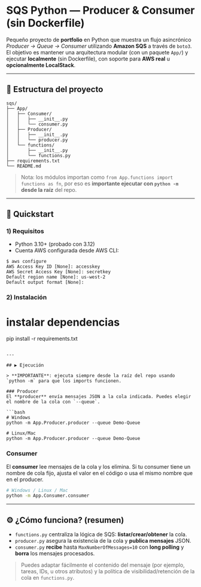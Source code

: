# SQS Python — Producer & Consumer (sin Dockerfile)

Pequeño proyecto de **portfolio** en Python que muestra un flujo asincrónico _Producer → Queue → Consumer_ utilizando **Amazon SQS** a través de `boto3`. El objetivo es mantener una arquitectura modular (con un paquete `App/`) y ejecutar **localmente** (sin Dockerfile), con soporte para **AWS real** u **opcionalmente LocalStack**.

---

## 🧱 Estructura del proyecto

```
sqs/
├── App/
│   ├── Consumer/
│   │   ├── __init__.py
│   │   └── consumer.py
│   ├── Producer/
│   │   ├── __init__.py
│   │   └── producer.py
│   └── functions/
│       ├── __init__.py
│       └── functions.py
├── requirements.txt
└── README.md
```

> Nota: los módulos importan como `from App.functions import functions as fn`, por eso es **importante ejecutar con `python -m` desde la raíz** del repo.

---

## 🚀 Quickstart

### 1) Requisitos
- Python 3.10+ (probado con 3.12)
- Cuenta AWS configurada desde AWS CLI:
```
$ aws configure
AWS Access Key ID [None]: accesskey
AWS Secret Access Key [None]: secretkey
Default region name [None]: us-west-2
Default output format [None]:
```
### 2) Instalación

# instalar dependencias
pip install -r requirements.txt
```

---

## ▶️ Ejecución

> **IMPORTANTE**: ejecuta siempre desde la raíz del repo usando `python -m` para que los imports funcionen.

### Producer
El **producer** envía mensajes JSON a la cola indicada. Puedes elegir el nombre de la cola con `--queue`.

```bash
# Windows
python -m App.Producer.producer --queue Demo-Queue

# Linux/Mac
python -m App.Producer.producer --queue Demo-Queue
```

### Consumer
El **consumer** lee mensajes de la cola y los elimina. Si tu consumer tiene un nombre de cola fijo, ajusta el valor en el código o usa el mismo nombre que en el producer.

```bash
# Windows / Linux / Mac
python -m App.Consumer.consumer
```

---

## ⚙️ ¿Cómo funciona? (resumen)

- `functions.py` centraliza la lógica de SQS: **listar/crear/obtener** la cola.
- `producer.py` asegura la existencia de la cola y **publica mensajes** JSON.
- `consumer.py` **recibe** hasta `MaxNumberOfMessages=10` con **long polling** y **borra** los mensajes procesados.

> Puedes adaptar fácilmente el contenido del mensaje (por ejemplo, tareas, IDs, u otros atributos) y la política de visibilidad/retención de la cola en `functions.py`.

